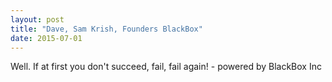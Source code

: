 ```yaml
---
layout: post
title: "Dave, Sam Krish, Founders BlackBox"
date: 2015-07-01
---
```


Well. If at first you don't succeed, fail, fail again! - powered by BlackBox Inc
